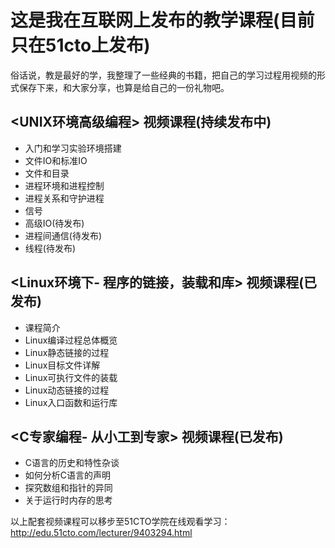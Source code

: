 # 这是我在互联网上发布的教学课程(目前只在51cto上发布)
俗话说，教是最好的学，我整理了一些经典的书籍，把自己的学习过程用视频的形式保存下来，和大家分享，也算是给自己的一份礼物吧。

## <UNIX环境高级编程> 视频课程(持续发布中)
- 入门和学习实验环境搭建
- 文件IO和标准IO
- 文件和目录
- 进程环境和进程控制
- 进程关系和守护进程
- 信号
- 高级IO(待发布)
- 进程间通信(待发布)
- 线程(待发布)

## <Linux环境下- 程序的链接，装载和库> 视频课程(已发布)
- 课程简介
- Linux编译过程总体概览
- Linux静态链接的过程
- Linux目标文件详解
- Linux可执行文件的装载
- Linux动态链接的过程
- Linux入口函数和运行库

## <C专家编程- 从小工到专家> 视频课程(已发布)
- C语言的历史和特性杂谈
- 如何分析C语言的声明
- 探究数组和指针的异同
- 关于运行时内存的思考

以上配套视频课程可以移步至51CTO学院在线观看学习：
http://edu.51cto.com/lecturer/9403294.html

